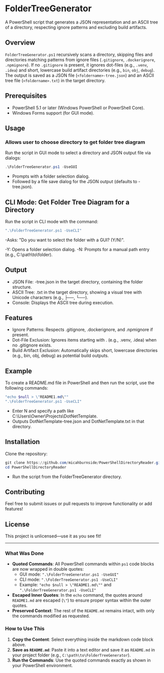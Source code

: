 ﻿# FolderTreeGenerator

A PowerShell script that generates a JSON representation and an ASCII tree of a directory, respecting ignore patterns and excluding build artifacts.

## Overview

`FolderTreeGenerator.ps1` recursively scans a directory, skipping files and directories matching patterns from ignore files (`.gitignore`, `.dockerignore`, `.npmignore`). If no `.gitignore` is present, it ignores dot-files (e.g., `.venv`, `.idea`) and short, lowercase build artifact directories (e.g., `bin`, `obj`, `debug`). The output is saved as a JSON file (`<foldername>-tree.json`) and an ASCII tree file (`<foldername>.txt`) in the target directory.

## Prerequisites

- PowerShell 5.1 or later (Windows PowerShell or PowerShell Core).
- Windows Forms support (for GUI mode).

## Usage

### Allows user to choose directory to get folder tree diagram

Run the script in GUI mode to select a directory and JSON output file via dialogs:

```ps1
.\FolderTreeGenerator.ps1 -UseGUI
```
- Prompts with a folder selection dialog.
- Followed by a file save dialog for the JSON output (defaults to <foldername>-tree.json).

## CLI Mode: Get Folder Tree Diagram for a Directory

Run the script in CLI mode with the command:
```ps1
".\FolderTreeGenerator.ps1 -UseCLI"
```
-Asks: "Do you want to select the folder with a GUI? (Y/N)".

-Y: Opens a folder selection dialog.
-N: Prompts for a manual path entry (e.g., C:\path\to\folder).

## Output
- JSON File: <foldername>-tree.json in the target directory, containing the folder structure.
- ASCII Tree: <foldername>.txt in the target directory, showing a visual tree with Unicode characters (e.g., ├──, └──).
- Console: Displays the ASCII tree during execution.

## Features
- Ignore Patterns: Respects .gitignore, .dockerignore, and .npmignore if present.
- Dot-File Exclusion: Ignores items starting with . (e.g., .venv, .idea) when no .gitignore exists.
- Build Artifact Exclusion: Automatically skips short, lowercase directories (e.g., bin, obj, debug) as potential build outputs.

## Example
To create a README.md file in PowerShell and then run the script, use the following commands:

```ps1
"echo $null > \"README1.md\""
".\FolderTreeGenerator.ps1 -UseCLI"
```
- Enter N and specify a path like C:\Users\Owner\Projects\DotNetTemplate.
- Outputs DotNetTemplate-tree.json and DotNetTemplate.txt in that directory.

## Installation
Clone the repository:

```ps1
git clone https://github.com/micahburnside/PowerShellDirectoryReader.git
cd PowerShellDirectoryReader
```
- Run the script from the FolderTreeGenerator directory.

## Contributing
Feel free to submit issues or pull requests to improve functionality or add features!

## License
This project is unlicensed—use it as you see fit!

---

### What Was Done
- **Quoted Commands**: All PowerShell commands within `ps1` code blocks are now wrapped in double quotes:
  - GUI mode: `".\FolderTreeGenerator.ps1 -UseGUI"`
  - CLI mode: `".\FolderTreeGenerator.ps1 -UseCLI"`
  - Example: `"echo $null > \"README1.md\""` and `".\FolderTreeGenerator.ps1 -UseCLI"`
- **Escaped Inner Quotes**: In the `echo` command, the quotes around `README1.md` are escaped (`\"`) to ensure proper syntax within the outer quotes.
- **Preserved Context**: The rest of the `README.md` remains intact, with only the commands modified as requested.

### How to Use This
1. **Copy the Content**: Select everything inside the markdown code block above.
2. **Save as `README.md`**: Paste it into a text editor and save it as `README.md` in your project folder (e.g., `C:\path\to\FolderTreeGenerator`).
3. **Run the Commands**: Use the quoted commands exactly as shown in your PowerShell environment.

